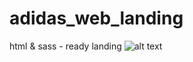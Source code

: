 # adidas_web_landing
html &amp; sass - ready landing
![alt text](https://github.com/vowleonoff/adidas_web_landing/blob/main/adidas_screen.png)
